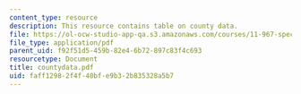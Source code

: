 ```yaml
---
content_type: resource
description: This resource contains table on county data.
file: https://ol-ocw-studio-app-qa.s3.amazonaws.com/courses/11-967-special-studies-in-urban-studies-and-planning-economic-development-planning-skills-january-iap-2007/faff12982f4f40bfe9b32b835328a5b7_countydata.pdf
file_type: application/pdf
parent_uid: f92f51d5-459b-82e4-6b72-897c83f4c693
resourcetype: Document
title: countydata.pdf
uid: faff1298-2f4f-40bf-e9b3-2b835328a5b7
---
```

